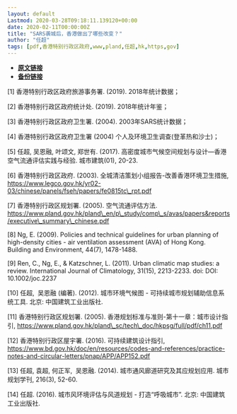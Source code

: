 ```yaml
---
layout: default
Lastmod: 2020-03-28T09:18:11.139120+00:00
date: 2020-02-11T00:00:00Z
title: "SARS袭城后，香港做出了哪些改变？"
author: "任超"
tags: [pdf,香港特别行政区政府,www,pland,任超,hk,https,gov]
---
```


* [**原文链接**](https://mp.weixin.qq.com/s/Y_sRrUAh44QgzBboIyDkxQ)
* [**备份链接**](http://archive.ph/mTbev)


\[1\] 香港特别行政区政府旅游事务署. (2019). 2018年统计数据；

\[2\] 香港特别行政区政府统计处. (2019). 2018年统计年鉴；

\[3\] 香港特别行政区政府卫生署. (2004). 2003年SARS统计数据；

\[4\] 香港特别行政区政府卫生署 (2004) 个人及环境卫生调查(登革热和沙士)；

\[5\] 任超, 吴恩融, 叶颂文, 郑世有. (2017). 高密度城市气候空间规划与设计—香港空气流通评估实践与经验. 城市建筑(01), 20-23.

\[6\] 香港特别行政区政府. (2003). 全城清洁策划小组报告-改善香港环境卫生措施, https://www.legco.gov.hk/yr02-03/chinese/panels/fseh/papers/fe0815tc\_rpt.pdf

\[7\] 香港特别行政区规划署. (2005). 空气流通评估方法. https://www.pland.gov.hk/pland\_en/p\_study/comp\_s/avas/papers&reports/executive\_summary\_chinese.pdf

\[8\] Ng, E. (2009). Policies and technical guidelines for urban planning of high-density cities - air ventilation assessment (AVA) of Hong Kong. Building and Environment, 44(7), 1478-1488.

\[9\] Ren, C., Ng, E., & Katzschner, L. (2011). Urban climatic map studies: a review. International Journal of Climatology, 31(15), 2213-2233. doi: DOI: 10.1002/joc.2237

\[10\] 任超,  吴恩融 (编著). (2012). 城市环境气候图 - 可持续城市规划辅助信息系统工具. 北京: 中国建筑工业出版社.

\[11\] 香港特别行政区规划署. (2005). 香港规划标准与准则-第十一章：城市设计指引, https://www.pland.gov.hk/pland\_sc/tech\_doc/hkpsg/full/pdf/ch11.pdf

\[12\] 香港特别行政区屋宇署. (2016). 可持续建筑设计指引, https://www.bd.gov.hk/doc/en/resources/codes-and-references/practice-notes-and-circular-letters/pnap/APP/APP152.pdf

\[13\] 任超, 袁超, 何正军,  吴恩融. (2014). 城市通风廊道研究及其应规划应用. 城市规划学刊, 216(3), 52-60.

\[14\] 任超. (2016). 城市风环境评估与风道规划 - 打造“呼吸城市”. 北京: 中国建筑工业出版社.

